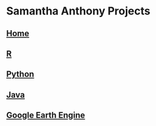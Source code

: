 # Samantha Anthony Projects

## [Home](https://samantho.github.io/Projects/)

## [R](https://samantho.github.io/Projects/R)

## [Python](https://samantho.github.io/Projects/Python)

## [Java](https://samantho.github.io/Projects/Java)

## [Google Earth Engine](https://samantho.github.io/Projects/GEE)
